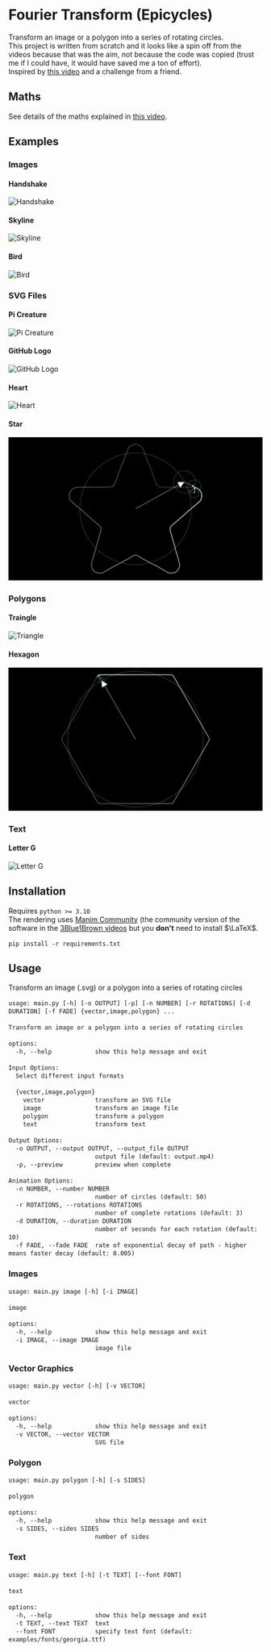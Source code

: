 # Fourier Transform (Epicycles)
Transform an image or a polygon into a series of rotating circles.  
This project is written from scratch and it looks like a spin off from the videos because that was the aim, not because the code was copied (trust me if I could have, it would have saved me a ton of effort).  
Inspired by [this video](https://www.youtube.com/watch?v=-qgreAUpPwM) and a challenge from a friend.
## Maths
See details of the maths explained in [this video](https://www.youtube.com/watch?v=r6sGWTCMz2k&t=853s).

## Examples
### Images
#### Handshake
![Handshake](examples/output/handshake.gif "Handshake")
#### Skyline
![Skyline](examples/output/skyline.gif "Skyline")
#### Bird
![Bird](examples/output/bird.gif "Bird")
### SVG Files
#### Pi Creature
![Pi Creature](examples/output/pi.gif "Pi Creature")
#### GitHub Logo
![GitHub Logo](examples/output/github.gif "GitHub Logo")
#### Heart
![Heart](examples/output/heart.gif "Heart")
#### Star
![Pi Creature](examples/output/star.gif "Star")
### Polygons
#### Traingle
![Triangle](examples/output/triangle.gif "Triangle")
#### Hexagon
![Hexagon](examples/output/hexagon.gif "Hexagon")
### Text
#### Letter G
![Letter G](examples/output/G.gif "Letter G")

## Installation
Requires `python >= 3.10`  
The rendering uses [Manim Community](https://github.com/manimCommunity/manim) (the community version of the software in the [3Blue1Brown videos](https://www.youtube.com/c/3blue1brown) but you **don't** need to install $\LaTeX$.

```
pip install -r requirements.txt
```

## Usage
Transform an image (.svg) or a polygon into a series of rotating circles

```
usage: main.py [-h] [-o OUTPUT] [-p] [-n NUMBER] [-r ROTATIONS] [-d DURATION] [-f FADE] {vector,image,polygon} ...

Transform an image or a polygon into a series of rotating circles

options:
  -h, --help            show this help message and exit

Input Options:
  Select different input formats

  {vector,image,polygon}
    vector              transform an SVG file
    image               transform an image file
    polygon             transform a polygon
    text                transform text

Output Options:
  -o OUTPUT, --output OUTPUT, --output_file OUTPUT
                        output file (default: output.mp4)
  -p, --preview         preview when complete

Animation Options:
  -n NUMBER, --number NUMBER
                        number of circles (default: 50)
  -r ROTATIONS, --rotations ROTATIONS
                        number of complete rotations (default: 3)
  -d DURATION, --duration DURATION
                        number of seconds for each rotation (default: 10)
  -f FADE, --fade FADE  rate of exponential decay of path - higher means faster decay (default: 0.005)
```
### Images
```
usage: main.py image [-h] [-i IMAGE]

image

options:
  -h, --help            show this help message and exit
  -i IMAGE, --image IMAGE
                        image file
```
### Vector Graphics
```
usage: main.py vector [-h] [-v VECTOR]

vector

options:
  -h, --help            show this help message and exit
  -v VECTOR, --vector VECTOR
                        SVG file
```
### Polygon
```
usage: main.py polygon [-h] [-s SIDES]

polygon

options:
  -h, --help            show this help message and exit
  -s SIDES, --sides SIDES
                        number of sides
```

### Text
```
usage: main.py text [-h] [-t TEXT] [--font FONT]

text

options:
  -h, --help            show this help message and exit
  -t TEXT, --text TEXT  text
  --font FONT           specify text font (default: examples/fonts/georgia.ttf)
```
